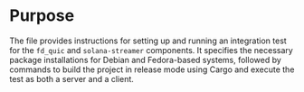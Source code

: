 # Purpose
The file provides instructions for setting up and running an integration test for the `fd_quic` and `solana-streamer` components. It specifies the necessary package installations for Debian and Fedora-based systems, followed by commands to build the project in release mode using Cargo and execute the test as both a server and a client.

